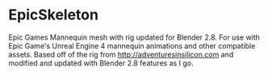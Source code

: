 # EpicSkeleton
Epic Games Mannequin mesh with rig updated for Blender 2.8. For use with Epic Game's Unreal Engine 4 mannequin animations and other compatible assets. Based off of the rig from http://adventuresinsilicon.com and modified and updated with Blender 2.8 features as I go.
